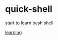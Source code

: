 # quick-shell
start to learn bash shell

[learning](http://shuyi.me/2018/07/02/quick_start_of_shell/quick_start_of_shell_00_guide/)
